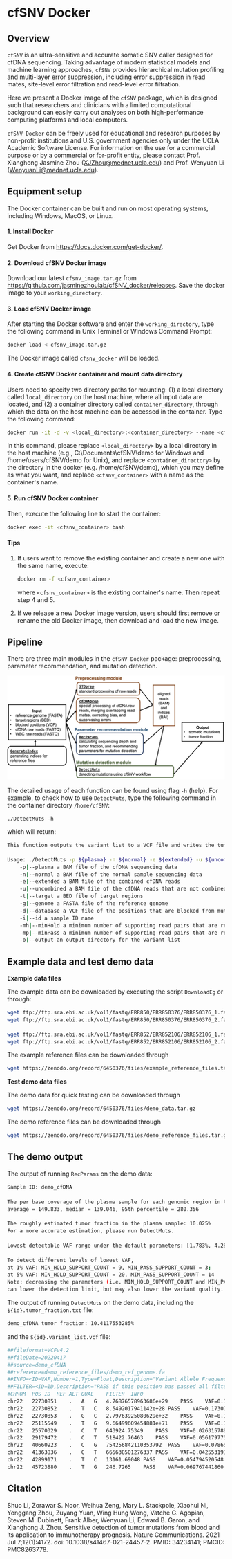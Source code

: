 # cfSNV Docker

## Overview

`cfSNV` is an ultra-sensitive and accurate somatic SNV caller designed for cfDNA sequencing. Taking advantage of modern statistical models and machine learning approaches, `cfSNV` provides hierarchical mutation profiling and multi-layer error suppression, including error suppression in read mates, site-level error filtration and read-level error filtration.

Here we present a Docker image of the `cfSNV` package, which is designed such that researchers and clinicians with a limited computational background can easily carry out analyses on both high-performance computing platforms and local computers.

`cfSNV Docker` can be freely used for educational and research purposes by non-profit institutions and U.S. government agencies only under the UCLA Academic Software License. For information on the use for a commercial purpose or by a commercial or for-profit entity, please contact Prof. Xianghong Jasmine Zhou (XJZhou@mednet.ucla.edu) and Prof. Wenyuan Li (WenyuanLi@mednet.ucla.edu).

## Equipment setup

The Docker container can be built and run on most operating systems, including Windows, MacOS, or Linux.

#### 1. Install Docker

Get Docker from https://docs.docker.com/get-docker/.

#### 2. Download cfSNV Docker image

Download our latest `cfsnv_image.tar.gz` from https://github.com/jasminezhoulab/cfSNV_docker/releases. Save the docker image to your `working_directory`.

#### 3. Load cfSNV Docker image

After starting the Docker software and enter the `working_directory`, type the following command in Unix Terminal or Windows Command Prompt:

```bash
docker load < cfsnv_image.tar.gz
```

The Docker image called `cfsnv_docker` will be loaded. 

#### 4. Create cfSNV Docker container and mount data directory

Users need to specify two directory paths for mounting: (1) a local directory called `local_directory` on the host machine, where all input data are located, and (2) a container directory called `container_directory`, through which the data on the host machine can be accessed in the container. Type the following command:

```bash
docker run -it -d -v <local_directory>:<container_directory> --name <cfsnv_container> cfsnv_docker bash
```

In this command, please replace `<local_directory>` by a local directory in the host machine (e.g., C:\Documents\cfSNV\demo for Windows and /home/users/cfSNV/demo for Unix), and replace `<container_directory>` by the directory in the docker (e.g. /home/cfSNV/demo), which you may define as what you want, and replace `<cfsnv_container>` with a name as the container's name.

#### 5. Run cfSNV Docker container

Then, execute the following line to start the container:

```bash
docker exec -it <cfsnv_container> bash
```

#### Tips

1. If users want to remove the existing container and create a new one with the same name, execute:

   ```bash
   docker rm -f <cfsnv_container>
   ```

   where `<cfsnv_container>` is the existing container's name. Then repeat step 4 and 5.
2. If we release a new Docker image version, users should first remove or rename the old Docker image, then download and load the new image.


## Pipeline

There are three main modules in the `cfSNV Docker` package: preprocessing, parameter recommendation, and mutation detection.

![cfSNV_pipeline](./pic/cfSNV_pipeline.jpg)

The detailed usage of each function can be found using flag `-h` (help). For example, to check how to use `DetectMuts`, type the following command in the container directory `/home/cfSNV`:

```
./DetectMuts -h
```

which will return:

```bash
This function outputs the variant list to a VCF file and writes the tumor fraction to a TXT file.

Usage: ./DetectMuts -p ${plasma} -n ${normal} -e ${extended} -u ${uncombined} -t ${target} -g ${genome} -d ${database} -i ${id} -mh ${minHold} -mp ${minPass} -o ${output}
	-p|--plasma a BAM file of the cfDNA sequencing data
	-n|--normal a BAM file of the normal sample sequencing data
	-e|--extended a BAM file of the combined cfDNA reads
	-u|--uncombined a BAM file of the cfDNA reads that are not combined
	-t|--target a BED file of target regions
	-g|--genome a FASTA file of the reference genome
	-d|--database a VCF file of the positions that are blocked from mutation calling, e.g. a common SNP database
	-i|--id a sample ID name
	-mh|--minHold a minimum number of supporting read pairs that are required for mutations in the HOLD category. Default is 12
	-mp|--minPass a minimum number of supporting read pairs that are required for mutations in the PASS category. Default is 5
	-o|--output an output directory for the variant list
```

## Example data and test demo data

**Example data files**

The example data can be downloaded by executing the script `DownloadEg` or through:

```bash
wget ftp://ftp.sra.ebi.ac.uk/vol1/fastq/ERR850/ERR850376/ERR850376_1.fastq.gz
wget ftp://ftp.sra.ebi.ac.uk/vol1/fastq/ERR850/ERR850376/ERR850376_2.fastq.gz

wget ftp://ftp.sra.ebi.ac.uk/vol1/fastq/ERR852/ERR852106/ERR852106_1.fastq.gz
wget ftp://ftp.sra.ebi.ac.uk/vol1/fastq/ERR852/ERR852106/ERR852106_2.fastq.gz
```

The example reference files can be downloaded through

```bash
wget https://zenodo.org/record/6450376/files/example_reference_files.tar.gz
```

**Test demo data files**

The demo data for quick testing can be downloaded through

```bash
wget https://zenodo.org/record/6450376/files/demo_data.tar.gz
```

The demo reference files can be downloaded through

```bash
wget https://zenodo.org/record/6450376/files/demo_reference_files.tar.gz
```

## The demo output

The output of running `RecParams` on the demo data:

```bash
Sample ID: demo_cfDNA

The per base coverage of the plasma sample for each genomic region in the target bed file:
average = 149.833, median = 139.046, 95th percentile = 280.356 

The roughly estimated tumor fraction in the plasma sample: 10.025% 
For a more accurate estimation, please run DetectMuts. 

Lowest detectable VAF range under the default parameters: [1.783%, 4.28%] 

To detect different levels of lowest VAF, 
at 1% VAF: MIN_HOLD_SUPPORT_COUNT = 9, MIN_PASS_SUPPORT_COUNT = 3; 
at 5% VAF: MIN_HOLD_SUPPORT_COUNT = 20, MIN_PASS_SUPPORT_COUNT = 14 
Note: decreasing the parameters (i.e. MIN_HOLD_SUPPORT_COUNT and MIN_PASS_SUPPORT_COUNT) 
can lower the detection limit, but may also lower the variant quality.
```

The output of running `DetectMuts` on the demo data, including the `${id}.tumor_fraction.txt` file:

```bash
demo_cfDNA tumor fraction: 10.4117553285%
```

and the `${id}.variant_list.vcf` file:

```bash
##fileformat=VCFv4.2
##fileDate=20220417
##source=demo_cfDNA
##reference=demo_reference_files/demo_ref_genome.fa
##INFO=<ID=VAF,Number=1,Type=Float,Description="Variant Allele Frequency">
##FILTER=<ID=ID,Description="PASS if this position has passed all filters">
#CHROM	POS	ID	REF	ALT	QUAL	FILTER	INFO
chr22	22730851	.	A	G	4.76876578963686e+29	PASS	VAF=0.177570093458
chr22	22730852	.	T	C	8.5492017941142e+28	PASS	VAF=0.173076923077
chr22	22730853	.	G	C	2.79763925080629e+32	PASS	VAF=0.173076923077
chr22	25115549	.	T	G	9.66499609454881e+71	PASS	VAF=0.189189189189
chr22	25570329	.	C	T	643924.75349	PASS	VAF=0.026315789474
chr22	29179472	.	C	T	518422.76463	PASS	VAF=0.056179775281
chr22	40660923	.	C	G	754256842110353792	PASS	VAF=0.078651685393
chr22	41363836	.	C	T	665638501276337	PASS	VAF=0.042553191489
chr22	42899171	.	T	C	13161.69048	PASS	VAF=0.054794520548
chr22	45723880	.	T	G	246.7265	PASS	VAF=0.069767441860
```

## Citation

Shuo Li, Zorawar S. Noor, Weihua Zeng, Mary L. Stackpole, Xiaohui Ni, Yonggang Zhou, Zuyang Yuan, Wing Hung Wong, Vatche G. Agopian, Steven M. Dubinett, Frank Alber, Wenyuan Li, Edward B. Garon, and Xianghong J. Zhou. Sensitive detection of tumor mutations from blood and its application to immunotherapy prognosis. Nature Communications. 2021 Jul 7;12(1):4172. doi: 10.1038/s41467-021-24457-2. PMID: 34234141; PMCID: PMC8263778.
